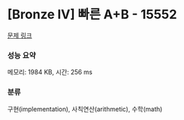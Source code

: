 # [Bronze IV] 빠른 A+B - 15552 

[문제 링크](https://www.acmicpc.net/problem/15552) 

### 성능 요약

메모리: 1984 KB, 시간: 256 ms

### 분류

구현(implementation), 사칙연산(arithmetic), 수학(math)

